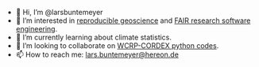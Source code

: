 - 👋 Hi, I’m @larsbuntemeyer
- 👀 I’m interested in [reproducible geoscience](https://the-turing-way.netlify.app/reproducible-research/reproducible-research.html) and [FAIR research software engineering](https://www.rd-alliance.org/groups/fair-research-software-fair4rs-wg).
- 🌱 I’m currently learning about climate statistics.
- 💞️ I’m looking to collaborate on [WCRP-CORDEX python codes](https://py-cordex.readthedocs.io).
- 📫 How to reach me: lars.buntemeyer@hereon.de

<!---
larsbuntemeyer/larsbuntemeyer is a ✨ special ✨ repository because its `README.md` (this file) appears on your GitHub profile.
You can click the Preview link to take a look at your changes.
--->
